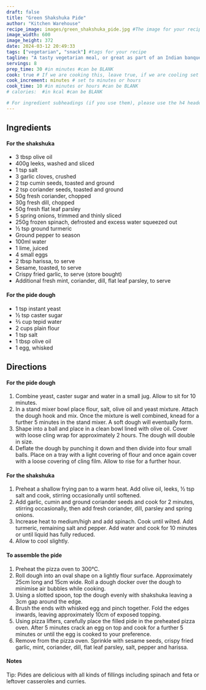 ```yaml
---
draft: false
title: "Green Shakshuka Pide"
author: "Kitchen Warehouse"
recipe_image: images/green_shakshuka_pide.jpg #The image for your recipe
image_width: 600
image_height: 372
date: 2024-03-12 20:49:33
tags: ["vegetarian", "snack"] #tags for your recipe
tagline: "A tasty vegetarian meal, or great as part of an Indian banquet"
servings: 8
prep_time: 30 #in minutes #can be BLANK
cook: true # If we are cooking this, leave true, if we are cooling set to false
cook_increment: minutes # set to minutes or hours
cook_time: 10 #in minutes or hours #can be BLANK
# calories:  #in kcal #can be BLANK

# For ingredient subheadings (if you use them), please use the h4 header.  For print view I have those elements targeted
---
```



## Ingredients

#### For the shakshuka
- 3 tbsp olive oil
- 400g leeks, washed and sliced
- 1 tsp salt
- 3 garlic cloves, crushed
- 2 tsp cumin seeds, toasted and ground
- 2 tsp coriander seeds, toasted and ground 
- 50g fresh coriander, chopped
- 30g fresh dill, chopped
- 50g fresh flat leaf parsley
- 5 spring onions, trimmed and thinly sliced
- 250g frozen spinach, defrosted and excess water squeezed out
- ½ tsp ground turmeric
- Ground pepper to season
- 100ml water
- 1 lime, juiced
- 4 small eggs
- 2 tbsp harissa, to serve
- Sesame, toasted, to serve
- Crispy fried garlic, to serve (store bought)
- Additional fresh mint, coriander, dill, flat leaf parsley, to serve

#### For the pide dough
- 1 tsp instant yeast
- ½ tsp caster sugar
- ⅔ cup tepid water
- 2 cups plain flour
- 1 tsp salt
- 1 tbsp olive oil
- 1 egg, whisked

## Directions

#### For the pide dough

1. Combine yeast, caster sugar and water in a small jug. Allow to sit for 10 minutes.
2. In a stand mixer bowl place flour, salt, olive oil and yeast mixture. Attach the dough hook and mix. Once the mixture is well combined, knead for a further 5 minutes in the stand mixer. A soft dough will eventually form.
3. Shape into a ball and place in a clean bowl lined with olive oil. Cover with loose cling wrap for approximately 2 hours. The dough will double in size.
4. Deflate the dough by punching it down and then divide into four small balls. Place on a tray with a light covering of flour and once again cover with a loose covering of cling film. Allow to rise for a further hour.

#### For the shakshuka

1. Preheat a shallow frying pan to a warm heat. Add olive oil, leeks, ½ tsp salt and cook, stirring occasionally until softened. 
2. Add garlic, cumin and ground coriander seeds and cook for 2 minutes, stirring occasionally, then add fresh coriander, dill, parsley and spring onions.
3. Increase heat to medium/high and add spinach. Cook until wilted. Add turmeric, remaining salt and pepper. Add water and cook for 10 minutes or until liquid has fully reduced.
4. Allow to cool slightly.

#### To assemble the pide 

1. Preheat the pizza oven to 300°C.
2. Roll dough into an oval shape on a lightly flour surface. Approximately 25cm long and 15cm wide. Roll a dough docker over the dough to minimise air bubbles while cooking.
3. Using a slotted spoon, top the dough evenly with shakshuka leaving a 3cm gap around the edge.
4. Brush the ends with whisked egg and pinch together. Fold the edges inwards, leaving approximately 10cm of exposed topping.
5. Using pizza lifters, carefully place the filled pide in the preheated pizza oven. After 5 minutes crack an egg on top and cook for a further 5 minutes or until the egg is cooked to your preference.
6. Remove from the pizza oven. Sprinkle with sesame seeds, crispy fried garlic, mint, coriander, dill, flat leaf parsley, salt, pepper and harissa. 

#### Notes
Tip: Pides are delicious with all kinds of fillings including spinach and feta or leftover casseroles and curries.